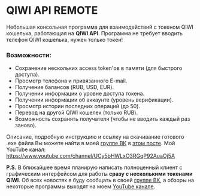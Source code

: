 QIWI API REMOTE
=====================
Небольшая консольная программа для взаимодействий с токеном QIWI кошелька, работающая на **QIWI API**.
Программа не требует вводить телефон QIWI кошелька, нужен только токен!
### Возможности:
* Сохранение нескольких access token'ов в памяти (для быстрого доступа).
* Просмотр телефона и привязанного E-mail.
* Получение балансов (RUB, USD, EUR).
* Получении информации о уровне доступа токена.
* Получении информации об аккаунте (уровень верификации).
* Просмотр истории последних операций (до 50).
* Перевод на другой QIWI кошелек (только RUB).
* Возможность сохранять получателя (чтобы не вводить каждый раз заново).

Описание, подробную инструкцию и ссылку на скачивание готового .exe файла Вы можете найти в моей [группе ВК](https://vk.com/club185628534) в [этом посте](https://vk.com/wall-185628534_9).
Мой YouTube канал: <https://www.youtube.com/channel/UCy5bHWLxO3RGqP92AuaOj5A>

**P.S.** В ближайшее время планирую написать полноценный клиент с графическим интерфейсом для работы **сразу с несколькими токенами QIWI**. Об всех новостях я буду сообщать в своей [группе ВК](https://vk.com/club185628534), а обзоры на некоторые программы выходят на моем [YouTube канале](https://www.youtube.com/channel/UCy5bHWLxO3RGqP92AuaOj5A).
